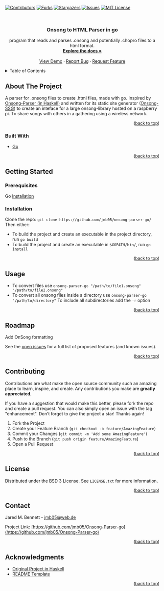 <div id="top"></div>
<!--
*** Thanks for checking out the Best-README-Template. If you have a suggestion
*** that would make this better, please fork the repo and create a pull request
*** or simply open an issue with the tag "enhancement".
*** Don't forget to give the project a star!
*** Thanks again! Now go create something AMAZING! :D
-->



<!-- PROJECT SHIELDS -->
<!--
*** I'm using markdown "reference style" links for readability.
*** Reference links are enclosed in brackets [ ] instead of parentheses ( ).
*** See the bottom of this document for the declaration of the reference variables
*** for contributors-url, forks-url, etc. This is an optional, concise syntax you may use.
*** https://www.markdownguide.org/basic-syntax/#reference-style-links
-->
[![Contributors][contributors-shield]][contributors-url]
[![Forks][forks-shield]][forks-url]
[![Stargazers][stars-shield]][stars-url]
[![Issues][issues-shield]][issues-url]
[![MIT License][license-shield]][license-url]



<!-- PROJECT LOGO -->
<br />
<div align="center">
<h3 align="center">Onsong to HTML Parser in go</h3>

  <p align="center">
    program that reads and parses .onsong and potentially .chopro files to a html format. 
    <br />
    <a href="https://github.com/jmb05/Onsong-Parser-go"><strong>Explore the docs »</strong></a>
    <br />
    <br />
    <a href="https://github.com/jmb05/Onsong-Parser-go">View Demo</a>
    ·
    <a href="https://github.com/jmb05/Onsong-Parser-go/issues">Report Bug</a>
    ·
    <a href="https://github.com/jmb05/Onsong-Parser-go/issues">Request Feature</a>
  </p>
</div>



<!-- TABLE OF CONTENTS -->
<details>
  <summary>Table of Contents</summary>
  <ol>
    <li>
      <a href="#about-the-project">About The Project</a>
      <ul>
        <li><a href="#built-with">Built With</a></li>
      </ul>
    </li>
    <li>
      <a href="#getting-started">Getting Started</a>
      <ul>
        <li><a href="#prerequisites">Prerequisites</a></li>
        <li><a href="#installation">Installation</a></li>
      </ul>
    </li>
    <li><a href="#usage">Usage</a></li>
    <li><a href="#roadmap">Roadmap</a></li>
    <li><a href="#contributing">Contributing</a></li>
    <li><a href="#license">License</a></li>
    <li><a href="#contact">Contact</a></li>
    <li><a href="#acknowledgments">Acknowledgments</a></li>
  </ol>
</details>



<!-- ABOUT THE PROJECT -->
## About The Project
A parser for .onsong files to create .html files, made with go.
Inspired by [Onsong-Parser (in Haskell)](https://github.com/jmb05/Onsong-Parser) 
and written for its static site generator ([Onsong-SSG](https://github.com/josiah-bennett/Onsong-SSG))
to create an inteface for a large onsong-library hosted on a raspberry pi. To share
songs with others in a gathering using a wireless network.

<p align="right">(<a href="#top">back to top</a>)</p>



### Built With

* [Go](https://go.dev/)

<p align="right">(<a href="#top">back to top</a>)</p>



<!-- GETTING STARTED -->
## Getting Started

### Prerequisites

Go [Installation](https://go.dev/doc/install)

### Installation

Clone the repo: `git clone https://github.com/jmb05/onsong-parser-go/`
Then either:
* To build the project and create an executable in the project directory, run `go build`
* To build the project and create an executable in `$GOPATH/bin/`, run `go install`

<p align="right">(<a href="#top">back to top</a>)</p>



<!-- USAGE EXAMPLES -->
## Usage

* To convert files use `onsong-parser-go "/path/to/file1.onsong" "/path/to/file2.onsong"` 
* To convert all onsong files inside a directory use `onsong-parser-go "/path/to/directory"`
  To include all subdirectories add the `-r` option

<p align="right">(<a href="#top">back to top</a>)</p>



<!-- ROADMAP -->
## Roadmap

Add OnSong formatting

See the [open issues](https://github.com/jmb05/Onsong-Parser-go/issues) for a full list of proposed features (and known issues).

<p align="right">(<a href="#top">back to top</a>)</p>



<!-- CONTRIBUTING -->
## Contributing

Contributions are what make the open source community such an amazing place to learn, inspire, and create. Any contributions you make are **greatly appreciated**.

If you have a suggestion that would make this better, please fork the repo and create a pull request. You can also simply open an issue with the tag "enhancement".
Don't forget to give the project a star! Thanks again!

1. Fork the Project
2. Create your Feature Branch (`git checkout -b feature/AmazingFeature`)
3. Commit your Changes (`git commit -m 'Add some AmazingFeature'`)
4. Push to the Branch (`git push origin feature/AmazingFeature`)
5. Open a Pull Request

<p align="right">(<a href="#top">back to top</a>)</p>



<!-- LICENSE -->
## License

Distributed under the BSD 3 License. See `LICENSE.txt` for more information.

<p align="right">(<a href="#top">back to top</a>)</p>



<!-- CONTACT -->
## Contact

Jared M. Bennett - jmb05@web.de

Project Link: [https://github.com/jmb05/Onsong-Parser-go](https://github.com/jmb05/Onsong-Parser-go)

<p align="right">(<a href="#top">back to top</a>)</p>



<!-- ACKNOWLEDGMENTS -->
## Acknowledgments

* [Original Project in Haskell](https://github.com/josiah-bennett/Onsong-Parser)
* [README Template](https://github.com/othneildrew/Best-README-Template)

<p align="right">(<a href="#top">back to top</a>)</p>



<!-- MARKDOWN LINKS & IMAGES -->
<!-- https://www.markdownguide.org/basic-syntax/#reference-style-links -->
[contributors-shield]: https://img.shields.io/github/contributors/jmb05/Onsong-Parser-go.svg?style=for-the-badge
[contributors-url]: https://github.com/jmb05/Onsong-Parser-go/graphs/contributors
[forks-shield]: https://img.shields.io/github/forks/jmb05/Onsong-Parser-go.svg?style=for-the-badge
[forks-url]: https://github.com/jmb05/Onsong-Parser-go/network/members
[stars-shield]: https://img.shields.io/github/stars/jmb05/Onsong-Parser-go.svg?style=for-the-badge
[stars-url]: https://github.com/jmb05/Onsong-Parser-go/stargazers
[issues-shield]: https://img.shields.io/github/issues/jmb05/Onsong-Parser-go.svg?style=for-the-badge
[issues-url]: https://github.com/jmb05/Onsong-Parser-go/issues
[license-shield]: https://img.shields.io/github/license/jmb05/Onsong-Parser-go.svg?style=for-the-badge
[license-url]: https://github.com/jmb05/Onsong-Parser-go/blob/master/LICENSE.txt

